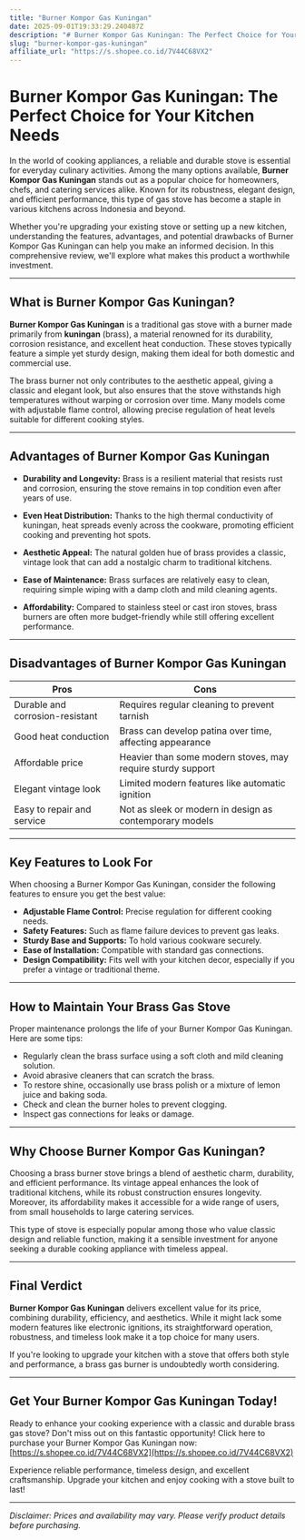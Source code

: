```yaml
---
title: "Burner Kompor Gas Kuningan"
date: 2025-09-01T19:33:29.240487Z
description: "# Burner Kompor Gas Kuningan: The Perfect Choice for Your Kitchen Needs..."
slug: "burner-kompor-gas-kuningan"
affiliate_url: "https://s.shopee.co.id/7V44C68VX2"
---
```

# Burner Kompor Gas Kuningan: The Perfect Choice for Your Kitchen Needs

In the world of cooking appliances, a reliable and durable stove is essential for everyday culinary activities. Among the many options available, **Burner Kompor Gas Kuningan** stands out as a popular choice for homeowners, chefs, and catering services alike. Known for its robustness, elegant design, and efficient performance, this type of gas stove has become a staple in various kitchens across Indonesia and beyond.

Whether you're upgrading your existing stove or setting up a new kitchen, understanding the features, advantages, and potential drawbacks of Burner Kompor Gas Kuningan can help you make an informed decision. In this comprehensive review, we'll explore what makes this product a worthwhile investment.

---

## What is Burner Kompor Gas Kuningan?

**Burner Kompor Gas Kuningan** is a traditional gas stove with a burner made primarily from **kuningan** (brass), a material renowned for its durability, corrosion resistance, and excellent heat conduction. These stoves typically feature a simple yet sturdy design, making them ideal for both domestic and commercial use.

The brass burner not only contributes to the aesthetic appeal, giving a classic and elegant look, but also ensures that the stove withstands high temperatures without warping or corrosion over time. Many models come with adjustable flame control, allowing precise regulation of heat levels suitable for different cooking styles.

---

## Advantages of Burner Kompor Gas Kuningan

- **Durability and Longevity:** Brass is a resilient material that resists rust and corrosion, ensuring the stove remains in top condition even after years of use.

- **Even Heat Distribution:** Thanks to the high thermal conductivity of kuningan, heat spreads evenly across the cookware, promoting efficient cooking and preventing hot spots.

- **Aesthetic Appeal:** The natural golden hue of brass provides a classic, vintage look that can add a nostalgic charm to traditional kitchens.

- **Ease of Maintenance:** Brass surfaces are relatively easy to clean, requiring simple wiping with a damp cloth and mild cleaning agents.

- **Affordability:** Compared to stainless steel or cast iron stoves, brass burners are often more budget-friendly while still offering excellent performance.

---

## Disadvantages of Burner Kompor Gas Kuningan

| Pros                        | Cons                                            |
|------------------------------|-------------------------------------------------|
| Durable and corrosion-resistant | Requires regular cleaning to prevent tarnish     |
| Good heat conduction        | Brass can develop patina over time, affecting appearance |
| Affordable price            | Heavier than some modern stoves, may require sturdy support |
| Elegant vintage look        | Limited modern features like automatic ignition |
| Easy to repair and service  | Not as sleek or modern in design as contemporary models |

---

## Key Features to Look For

When choosing a Burner Kompor Gas Kuningan, consider the following features to ensure you get the best value:

- **Adjustable Flame Control:** Precise regulation for different cooking needs.
- **Safety Features:** Such as flame failure devices to prevent gas leaks.
- **Sturdy Base and Supports:** To hold various cookware securely.
- **Ease of Installation:** Compatible with standard gas connections.
- **Design Compatibility:** Fits well with your kitchen decor, especially if you prefer a vintage or traditional theme.

---

## How to Maintain Your Brass Gas Stove

Proper maintenance prolongs the life of your Burner Kompor Gas Kuningan. Here are some tips:

- Regularly clean the brass surface using a soft cloth and mild cleaning solution.
- Avoid abrasive cleaners that can scratch the brass.
- To restore shine, occasionally use brass polish or a mixture of lemon juice and baking soda.
- Check and clean the burner holes to prevent clogging.
- Inspect gas connections for leaks or damage.

---

## Why Choose Burner Kompor Gas Kuningan?

Choosing a brass burner stove brings a blend of aesthetic charm, durability, and efficient performance. Its vintage appeal enhances the look of traditional kitchens, while its robust construction ensures longevity. Moreover, its affordability makes it accessible for a wide range of users, from small households to large catering services.

This type of stove is especially popular among those who value classic design and reliable function, making it a sensible investment for anyone seeking a durable cooking appliance with timeless appeal.

---

## Final Verdict

**Burner Kompor Gas Kuningan** delivers excellent value for its price, combining durability, efficiency, and aesthetics. While it might lack some modern features like electronic ignitions, its straightforward operation, robustness, and timeless look make it a top choice for many users.

If you're looking to upgrade your kitchen with a stove that offers both style and performance, a brass gas burner is undoubtedly worth considering.

---

## Get Your Burner Kompor Gas Kuningan Today!

Ready to enhance your cooking experience with a classic and durable brass gas stove? Don't miss out on this fantastic opportunity! Click here to purchase your Burner Kompor Gas Kuningan now: [https://s.shopee.co.id/7V44C68VX2](https://s.shopee.co.id/7V44C68VX2)

Experience reliable performance, timeless design, and excellent craftsmanship. Upgrade your kitchen and enjoy cooking with a stove built to last!

---

*Disclaimer: Prices and availability may vary. Please verify product details before purchasing.*